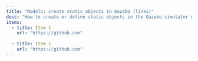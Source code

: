 ```yaml
---
title: "Models: create static objects in Gazebo (links)"
desc: "How to create or define static objects in the Gazebo simulator using different approaches (GUI, code, ...) and tools."
items:
  - title: Item 1
    url: "https://github.com"
  
  - title: Item 1
    url: "https://github.com"
---
```

